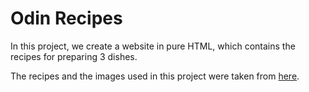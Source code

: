 # Odin Recipes

In this project, we create a website in pure HTML, which contains the recipes for preparing 3 dishes.

The recipes and the images used in this project were taken from [here](https://www.allrecipes.com/).
